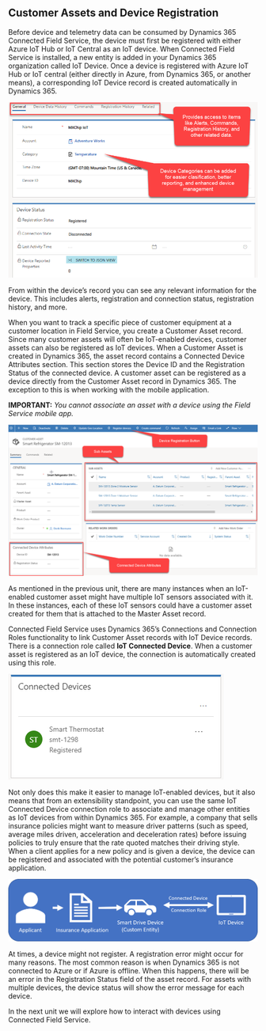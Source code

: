 ## Customer Assets and Device Registration

Before device and telemetry data can be consumed by Dynamics 365 Connected Field Service, the device must first be registered with either Azure IoT Hub or IoT Central as an IoT device. When Connected Field Service is installed, a new entity is added in your Dynamics 365 organization called IoT Device. Once a device is registered with Azure IoT Hub or IoT central (either directly in Azure, from Dynamics 365, or another means), a corresponding IoT Device record is created automatically in Dynamics 365.   
 
![IoT Device record](../media/1-rm-unit2.png)   

From within the device’s record you can see any relevant information for the device. This includes alerts, registration and connection status, registration history, and more. 

When you want to track a specific piece of customer equipment at a customer location in Field Service, you create a Customer Asset record. Since many customer assets will often be IoT-enabled devices, customer assets can also be registered as IoT devices. When a Customer Asset is created in Dynamics 365, the asset record contains a Connected Device Attributes section. This section stores the Device ID and the Registration Status of the connected device. A customer asset can be registered as a device directly from the Customer Asset record in Dynamics 365. The exception to this is when working with the mobile application. 
 
**IMPORTANT:** *You cannot associate an asset with a device using the Field Service mobile app.*    

![Customer Asset record](../media/2-rm-unit2.png)   

As mentioned in the previous unit, there are many instances when an IoT-enabled customer asset might have multiple IoT sensors associated with it. In these instances, each of these IoT sensors could have a customer asset created for them that is attached to the Master Asset record.   

Connected Field Service uses Dynamics 365’s Connections and Connection Roles functionality to link Customer Asset records with IoT Device records. There is a connection role called **IoT Connected Device**. When a customer asset is registered as an IoT device, the connection is automatically created using this role.     

![Connected Devices](../media/3-rm-unit2.png)  

Not only does this make it easier to manage IoT-enabled devices, but it also means that from an extensibility standpoint, you can use the same IoT Connected Device connection role to associate and manage other entities as IoT devices from within Dynamics 365. For example, a company that sells insurance policies might want to measure driver patterns (such as speed, average miles driven, acceleration and deceleration rates) before issuing policies to truly ensure that the rate quoted matches their driving style. When a client applies for a new policy and is given a device, the device can be registered and associated with the potential customer’s insurance application.
  
![IoT devices flow](../media/4-rm-unit2.png)   

At times, a device might not register. A registration error might occur for many reasons. The most common reason is when Dynamics 365 is not connected to Azure or if Azure is offline. When this happens, there will be an error in the Registration Status field of the asset record. For assets with multiple devices, the device status will show the error message for each device.
  
In the next unit we will explore how to interact with devices using Connected Field Service.


